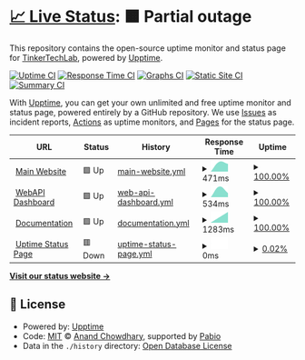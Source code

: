 # [📈 Live Status](https://status.govee.tinkertechlab.com): <!--live status--> **🟧 Partial outage**

This repository contains the open-source uptime monitor and status page for [TinkerTechLab](tinkertechlab.com), powered by [Upptime](https://github.com/upptime/upptime).

[![Uptime CI](https://github.com/TinkerTechLab/TTLxGOVEE-Uptime/workflows/Uptime%20CI/badge.svg)](https://github.com/TinkerTechLab/TTLxGOVEE-Uptime/actions?query=workflow%3A%22Uptime+CI%22)
[![Response Time CI](https://github.com/TinkerTechLab/TTLxGOVEE-Uptime/workflows/Response%20Time%20CI/badge.svg)](https://github.com/TinkerTechLab/TTLxGOVEE-Uptime/actions?query=workflow%3A%22Response+Time+CI%22)
[![Graphs CI](https://github.com/TinkerTechLab/TTLxGOVEE-Uptime/workflows/Graphs%20CI/badge.svg)](https://github.com/TinkerTechLab/TTLxGOVEE-Uptime/actions?query=workflow%3A%22Graphs+CI%22)
[![Static Site CI](https://github.com/TinkerTechLab/TTLxGOVEE-Uptime/workflows/Static%20Site%20CI/badge.svg)](https://github.com/TinkerTechLab/TTLxGOVEE-Uptime/actions?query=workflow%3A%22Static+Site+CI%22)
[![Summary CI](https://github.com/TinkerTechLab/TTLxGOVEE-Uptime/workflows/Summary%20CI/badge.svg)](https://github.com/TinkerTechLab/TTLxGOVEE-Uptime/actions?query=workflow%3A%22Summary+CI%22)

With [Upptime](https://upptime.js.org), you can get your own unlimited and free uptime monitor and status page, powered entirely by a GitHub repository. We use [Issues](https://github.com/TinkerTechLab/TTLxGOVEE-Uptime/issues) as incident reports, [Actions](https://github.com/TinkerTechLab/TTLxGOVEE-Uptime/actions) as uptime monitors, and [Pages](https://status.govee.tinkertechlab.com) for the status page.

<!--start: status pages-->
<!-- This summary is generated by Upptime (https://github.com/upptime/upptime) -->
<!-- Do not edit this manually, your changes will be overwritten -->
<!-- prettier-ignore -->
| URL | Status | History | Response Time | Uptime |
| --- | ------ | ------- | ------------- | ------ |
| <img alt="" src="https://icons.duckduckgo.com/ip3/govee.tinkertechlab.com.ico" height="13"> [Main Website](https://govee.tinkertechlab.com) | 🟩 Up | [main-website.yml](https://github.com/TinkerTechLab/TTLxGOVEE-Uptime/commits/HEAD/history/main-website.yml) | <details><summary><img alt="Response time graph" src="./graphs/main-website/response-time-week.png" height="20"> 471ms</summary><br><a href="https://status.govee.tinkertechlab.com/history/main-website"><img alt="Response time 471" src="https://img.shields.io/endpoint?url=https%3A%2F%2Fraw.githubusercontent.com%2FTinkerTechLab%2FTTLxGOVEE-Uptime%2FHEAD%2Fapi%2Fmain-website%2Fresponse-time.json"></a><br><a href="https://status.govee.tinkertechlab.com/history/main-website"><img alt="24-hour response time 471" src="https://img.shields.io/endpoint?url=https%3A%2F%2Fraw.githubusercontent.com%2FTinkerTechLab%2FTTLxGOVEE-Uptime%2FHEAD%2Fapi%2Fmain-website%2Fresponse-time-day.json"></a><br><a href="https://status.govee.tinkertechlab.com/history/main-website"><img alt="7-day response time 471" src="https://img.shields.io/endpoint?url=https%3A%2F%2Fraw.githubusercontent.com%2FTinkerTechLab%2FTTLxGOVEE-Uptime%2FHEAD%2Fapi%2Fmain-website%2Fresponse-time-week.json"></a><br><a href="https://status.govee.tinkertechlab.com/history/main-website"><img alt="30-day response time 471" src="https://img.shields.io/endpoint?url=https%3A%2F%2Fraw.githubusercontent.com%2FTinkerTechLab%2FTTLxGOVEE-Uptime%2FHEAD%2Fapi%2Fmain-website%2Fresponse-time-month.json"></a><br><a href="https://status.govee.tinkertechlab.com/history/main-website"><img alt="1-year response time 471" src="https://img.shields.io/endpoint?url=https%3A%2F%2Fraw.githubusercontent.com%2FTinkerTechLab%2FTTLxGOVEE-Uptime%2FHEAD%2Fapi%2Fmain-website%2Fresponse-time-year.json"></a></details> | <details><summary><a href="https://status.govee.tinkertechlab.com/history/main-website">100.00%</a></summary><a href="https://status.govee.tinkertechlab.com/history/main-website"><img alt="All-time uptime 100.00%" src="https://img.shields.io/endpoint?url=https%3A%2F%2Fraw.githubusercontent.com%2FTinkerTechLab%2FTTLxGOVEE-Uptime%2FHEAD%2Fapi%2Fmain-website%2Fuptime.json"></a><br><a href="https://status.govee.tinkertechlab.com/history/main-website"><img alt="24-hour uptime 100.00%" src="https://img.shields.io/endpoint?url=https%3A%2F%2Fraw.githubusercontent.com%2FTinkerTechLab%2FTTLxGOVEE-Uptime%2FHEAD%2Fapi%2Fmain-website%2Fuptime-day.json"></a><br><a href="https://status.govee.tinkertechlab.com/history/main-website"><img alt="7-day uptime 100.00%" src="https://img.shields.io/endpoint?url=https%3A%2F%2Fraw.githubusercontent.com%2FTinkerTechLab%2FTTLxGOVEE-Uptime%2FHEAD%2Fapi%2Fmain-website%2Fuptime-week.json"></a><br><a href="https://status.govee.tinkertechlab.com/history/main-website"><img alt="30-day uptime 100.00%" src="https://img.shields.io/endpoint?url=https%3A%2F%2Fraw.githubusercontent.com%2FTinkerTechLab%2FTTLxGOVEE-Uptime%2FHEAD%2Fapi%2Fmain-website%2Fuptime-month.json"></a><br><a href="https://status.govee.tinkertechlab.com/history/main-website"><img alt="1-year uptime 100.00%" src="https://img.shields.io/endpoint?url=https%3A%2F%2Fraw.githubusercontent.com%2FTinkerTechLab%2FTTLxGOVEE-Uptime%2FHEAD%2Fapi%2Fmain-website%2Fuptime-year.json"></a></details>
| <img alt="" src="https://icons.duckduckgo.com/ip3/govee.tinkertechlab.com.ico" height="13"> [WebAPI Dashboard](https://govee.tinkertechlab.com/login) | 🟩 Up | [web-api-dashboard.yml](https://github.com/TinkerTechLab/TTLxGOVEE-Uptime/commits/HEAD/history/web-api-dashboard.yml) | <details><summary><img alt="Response time graph" src="./graphs/web-api-dashboard/response-time-week.png" height="20"> 534ms</summary><br><a href="https://status.govee.tinkertechlab.com/history/web-api-dashboard"><img alt="Response time 534" src="https://img.shields.io/endpoint?url=https%3A%2F%2Fraw.githubusercontent.com%2FTinkerTechLab%2FTTLxGOVEE-Uptime%2FHEAD%2Fapi%2Fweb-api-dashboard%2Fresponse-time.json"></a><br><a href="https://status.govee.tinkertechlab.com/history/web-api-dashboard"><img alt="24-hour response time 534" src="https://img.shields.io/endpoint?url=https%3A%2F%2Fraw.githubusercontent.com%2FTinkerTechLab%2FTTLxGOVEE-Uptime%2FHEAD%2Fapi%2Fweb-api-dashboard%2Fresponse-time-day.json"></a><br><a href="https://status.govee.tinkertechlab.com/history/web-api-dashboard"><img alt="7-day response time 534" src="https://img.shields.io/endpoint?url=https%3A%2F%2Fraw.githubusercontent.com%2FTinkerTechLab%2FTTLxGOVEE-Uptime%2FHEAD%2Fapi%2Fweb-api-dashboard%2Fresponse-time-week.json"></a><br><a href="https://status.govee.tinkertechlab.com/history/web-api-dashboard"><img alt="30-day response time 534" src="https://img.shields.io/endpoint?url=https%3A%2F%2Fraw.githubusercontent.com%2FTinkerTechLab%2FTTLxGOVEE-Uptime%2FHEAD%2Fapi%2Fweb-api-dashboard%2Fresponse-time-month.json"></a><br><a href="https://status.govee.tinkertechlab.com/history/web-api-dashboard"><img alt="1-year response time 534" src="https://img.shields.io/endpoint?url=https%3A%2F%2Fraw.githubusercontent.com%2FTinkerTechLab%2FTTLxGOVEE-Uptime%2FHEAD%2Fapi%2Fweb-api-dashboard%2Fresponse-time-year.json"></a></details> | <details><summary><a href="https://status.govee.tinkertechlab.com/history/web-api-dashboard">100.00%</a></summary><a href="https://status.govee.tinkertechlab.com/history/web-api-dashboard"><img alt="All-time uptime 100.00%" src="https://img.shields.io/endpoint?url=https%3A%2F%2Fraw.githubusercontent.com%2FTinkerTechLab%2FTTLxGOVEE-Uptime%2FHEAD%2Fapi%2Fweb-api-dashboard%2Fuptime.json"></a><br><a href="https://status.govee.tinkertechlab.com/history/web-api-dashboard"><img alt="24-hour uptime 100.00%" src="https://img.shields.io/endpoint?url=https%3A%2F%2Fraw.githubusercontent.com%2FTinkerTechLab%2FTTLxGOVEE-Uptime%2FHEAD%2Fapi%2Fweb-api-dashboard%2Fuptime-day.json"></a><br><a href="https://status.govee.tinkertechlab.com/history/web-api-dashboard"><img alt="7-day uptime 100.00%" src="https://img.shields.io/endpoint?url=https%3A%2F%2Fraw.githubusercontent.com%2FTinkerTechLab%2FTTLxGOVEE-Uptime%2FHEAD%2Fapi%2Fweb-api-dashboard%2Fuptime-week.json"></a><br><a href="https://status.govee.tinkertechlab.com/history/web-api-dashboard"><img alt="30-day uptime 100.00%" src="https://img.shields.io/endpoint?url=https%3A%2F%2Fraw.githubusercontent.com%2FTinkerTechLab%2FTTLxGOVEE-Uptime%2FHEAD%2Fapi%2Fweb-api-dashboard%2Fuptime-month.json"></a><br><a href="https://status.govee.tinkertechlab.com/history/web-api-dashboard"><img alt="1-year uptime 100.00%" src="https://img.shields.io/endpoint?url=https%3A%2F%2Fraw.githubusercontent.com%2FTinkerTechLab%2FTTLxGOVEE-Uptime%2FHEAD%2Fapi%2Fweb-api-dashboard%2Fuptime-year.json"></a></details>
| <img alt="" src="https://icons.duckduckgo.com/ip3/goveedocs1.tinkertechlab.com.ico" height="13"> [Documentation](https://goveedocs1.tinkertechlab.com) | 🟩 Up | [documentation.yml](https://github.com/TinkerTechLab/TTLxGOVEE-Uptime/commits/HEAD/history/documentation.yml) | <details><summary><img alt="Response time graph" src="./graphs/documentation/response-time-week.png" height="20"> 1283ms</summary><br><a href="https://status.govee.tinkertechlab.com/history/documentation"><img alt="Response time 1283" src="https://img.shields.io/endpoint?url=https%3A%2F%2Fraw.githubusercontent.com%2FTinkerTechLab%2FTTLxGOVEE-Uptime%2FHEAD%2Fapi%2Fdocumentation%2Fresponse-time.json"></a><br><a href="https://status.govee.tinkertechlab.com/history/documentation"><img alt="24-hour response time 1283" src="https://img.shields.io/endpoint?url=https%3A%2F%2Fraw.githubusercontent.com%2FTinkerTechLab%2FTTLxGOVEE-Uptime%2FHEAD%2Fapi%2Fdocumentation%2Fresponse-time-day.json"></a><br><a href="https://status.govee.tinkertechlab.com/history/documentation"><img alt="7-day response time 1283" src="https://img.shields.io/endpoint?url=https%3A%2F%2Fraw.githubusercontent.com%2FTinkerTechLab%2FTTLxGOVEE-Uptime%2FHEAD%2Fapi%2Fdocumentation%2Fresponse-time-week.json"></a><br><a href="https://status.govee.tinkertechlab.com/history/documentation"><img alt="30-day response time 1283" src="https://img.shields.io/endpoint?url=https%3A%2F%2Fraw.githubusercontent.com%2FTinkerTechLab%2FTTLxGOVEE-Uptime%2FHEAD%2Fapi%2Fdocumentation%2Fresponse-time-month.json"></a><br><a href="https://status.govee.tinkertechlab.com/history/documentation"><img alt="1-year response time 1283" src="https://img.shields.io/endpoint?url=https%3A%2F%2Fraw.githubusercontent.com%2FTinkerTechLab%2FTTLxGOVEE-Uptime%2FHEAD%2Fapi%2Fdocumentation%2Fresponse-time-year.json"></a></details> | <details><summary><a href="https://status.govee.tinkertechlab.com/history/documentation">100.00%</a></summary><a href="https://status.govee.tinkertechlab.com/history/documentation"><img alt="All-time uptime 100.00%" src="https://img.shields.io/endpoint?url=https%3A%2F%2Fraw.githubusercontent.com%2FTinkerTechLab%2FTTLxGOVEE-Uptime%2FHEAD%2Fapi%2Fdocumentation%2Fuptime.json"></a><br><a href="https://status.govee.tinkertechlab.com/history/documentation"><img alt="24-hour uptime 100.00%" src="https://img.shields.io/endpoint?url=https%3A%2F%2Fraw.githubusercontent.com%2FTinkerTechLab%2FTTLxGOVEE-Uptime%2FHEAD%2Fapi%2Fdocumentation%2Fuptime-day.json"></a><br><a href="https://status.govee.tinkertechlab.com/history/documentation"><img alt="7-day uptime 100.00%" src="https://img.shields.io/endpoint?url=https%3A%2F%2Fraw.githubusercontent.com%2FTinkerTechLab%2FTTLxGOVEE-Uptime%2FHEAD%2Fapi%2Fdocumentation%2Fuptime-week.json"></a><br><a href="https://status.govee.tinkertechlab.com/history/documentation"><img alt="30-day uptime 100.00%" src="https://img.shields.io/endpoint?url=https%3A%2F%2Fraw.githubusercontent.com%2FTinkerTechLab%2FTTLxGOVEE-Uptime%2FHEAD%2Fapi%2Fdocumentation%2Fuptime-month.json"></a><br><a href="https://status.govee.tinkertechlab.com/history/documentation"><img alt="1-year uptime 100.00%" src="https://img.shields.io/endpoint?url=https%3A%2F%2Fraw.githubusercontent.com%2FTinkerTechLab%2FTTLxGOVEE-Uptime%2FHEAD%2Fapi%2Fdocumentation%2Fuptime-year.json"></a></details>
| <img alt="" src="https://icons.duckduckgo.com/ip3/status.govee.tinkertechlab.com.ico" height="13"> [Uptime Status Page](https://status.govee.tinkertechlab.com) | 🟥 Down | [uptime-status-page.yml](https://github.com/TinkerTechLab/TTLxGOVEE-Uptime/commits/HEAD/history/uptime-status-page.yml) | <details><summary><img alt="Response time graph" src="./graphs/uptime-status-page/response-time-week.png" height="20"> 0ms</summary><br><a href="https://status.govee.tinkertechlab.com/history/uptime-status-page"><img alt="Response time 0" src="https://img.shields.io/endpoint?url=https%3A%2F%2Fraw.githubusercontent.com%2FTinkerTechLab%2FTTLxGOVEE-Uptime%2FHEAD%2Fapi%2Fuptime-status-page%2Fresponse-time.json"></a><br><a href="https://status.govee.tinkertechlab.com/history/uptime-status-page"><img alt="24-hour response time 0" src="https://img.shields.io/endpoint?url=https%3A%2F%2Fraw.githubusercontent.com%2FTinkerTechLab%2FTTLxGOVEE-Uptime%2FHEAD%2Fapi%2Fuptime-status-page%2Fresponse-time-day.json"></a><br><a href="https://status.govee.tinkertechlab.com/history/uptime-status-page"><img alt="7-day response time 0" src="https://img.shields.io/endpoint?url=https%3A%2F%2Fraw.githubusercontent.com%2FTinkerTechLab%2FTTLxGOVEE-Uptime%2FHEAD%2Fapi%2Fuptime-status-page%2Fresponse-time-week.json"></a><br><a href="https://status.govee.tinkertechlab.com/history/uptime-status-page"><img alt="30-day response time 0" src="https://img.shields.io/endpoint?url=https%3A%2F%2Fraw.githubusercontent.com%2FTinkerTechLab%2FTTLxGOVEE-Uptime%2FHEAD%2Fapi%2Fuptime-status-page%2Fresponse-time-month.json"></a><br><a href="https://status.govee.tinkertechlab.com/history/uptime-status-page"><img alt="1-year response time 0" src="https://img.shields.io/endpoint?url=https%3A%2F%2Fraw.githubusercontent.com%2FTinkerTechLab%2FTTLxGOVEE-Uptime%2FHEAD%2Fapi%2Fuptime-status-page%2Fresponse-time-year.json"></a></details> | <details><summary><a href="https://status.govee.tinkertechlab.com/history/uptime-status-page">0.02%</a></summary><a href="https://status.govee.tinkertechlab.com/history/uptime-status-page"><img alt="All-time uptime 0.02%" src="https://img.shields.io/endpoint?url=https%3A%2F%2Fraw.githubusercontent.com%2FTinkerTechLab%2FTTLxGOVEE-Uptime%2FHEAD%2Fapi%2Fuptime-status-page%2Fuptime.json"></a><br><a href="https://status.govee.tinkertechlab.com/history/uptime-status-page"><img alt="24-hour uptime 0.02%" src="https://img.shields.io/endpoint?url=https%3A%2F%2Fraw.githubusercontent.com%2FTinkerTechLab%2FTTLxGOVEE-Uptime%2FHEAD%2Fapi%2Fuptime-status-page%2Fuptime-day.json"></a><br><a href="https://status.govee.tinkertechlab.com/history/uptime-status-page"><img alt="7-day uptime 0.02%" src="https://img.shields.io/endpoint?url=https%3A%2F%2Fraw.githubusercontent.com%2FTinkerTechLab%2FTTLxGOVEE-Uptime%2FHEAD%2Fapi%2Fuptime-status-page%2Fuptime-week.json"></a><br><a href="https://status.govee.tinkertechlab.com/history/uptime-status-page"><img alt="30-day uptime 0.02%" src="https://img.shields.io/endpoint?url=https%3A%2F%2Fraw.githubusercontent.com%2FTinkerTechLab%2FTTLxGOVEE-Uptime%2FHEAD%2Fapi%2Fuptime-status-page%2Fuptime-month.json"></a><br><a href="https://status.govee.tinkertechlab.com/history/uptime-status-page"><img alt="1-year uptime 0.02%" src="https://img.shields.io/endpoint?url=https%3A%2F%2Fraw.githubusercontent.com%2FTinkerTechLab%2FTTLxGOVEE-Uptime%2FHEAD%2Fapi%2Fuptime-status-page%2Fuptime-year.json"></a></details>

<!--end: status pages-->

[**Visit our status website →**](https://status.govee.tinkertechlab.com)

## 📄 License

- Powered by: [Upptime](https://github.com/upptime/upptime)
- Code: [MIT](./LICENSE) © [Anand Chowdhary](https://anandchowdhary.com), supported by [Pabio](https://pabio.com)
- Data in the `./history` directory: [Open Database License](https://opendatacommons.org/licenses/odbl/1-0/)

